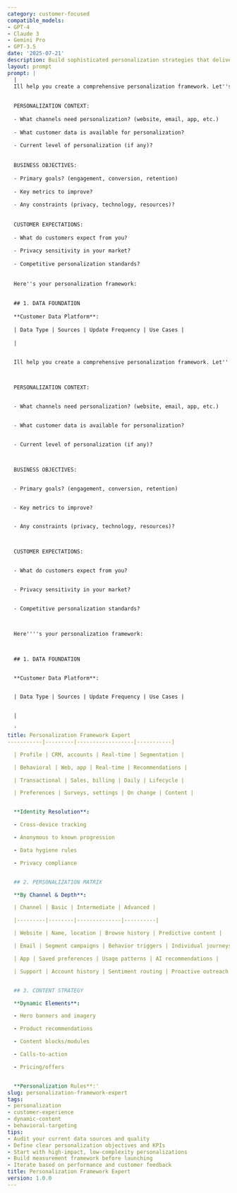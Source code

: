 ```yaml
---
category: customer-focused
compatible_models:
- GPT-4
- Claude 3
- Gemini Pro
- GPT-3.5
date: '2025-07-21'
description: Build sophisticated personalization strategies that deliver relevant experiences to each customer. This prompt helps create frameworks for dynamic content, recommendations, and individualized interactions across all touchpoints.
layout: prompt
prompt: |
  |
  Ill help you create a comprehensive personalization framework. Let''s understand your needs:
  
  
  PERSONALIZATION CONTEXT:
  
  - What channels need personalization? (website, email, app, etc.)
  
  - What customer data is available for personalization?
  
  - Current level of personalization (if any)?
  
  
  BUSINESS OBJECTIVES:
  
  - Primary goals? (engagement, conversion, retention)
  
  - Key metrics to improve?
  
  - Any constraints (privacy, technology, resources)?
  
  
  CUSTOMER EXPECTATIONS:
  
  - What do customers expect from you?
  
  - Privacy sensitivity in your market?
  
  - Competitive personalization standards?
  
  
  Here''s your personalization framework:
  
  
  ## 1. DATA FOUNDATION
  
  **Customer Data Platform**:
  
  | Data Type | Sources | Update Frequency | Use Cases |
  
  |
  

  Ill help you create a comprehensive personalization framework. Let''''s understand your needs:



  PERSONALIZATION CONTEXT:


  - What channels need personalization? (website, email, app, etc.)


  - What customer data is available for personalization?


  - Current level of personalization (if any)?



  BUSINESS OBJECTIVES:


  - Primary goals? (engagement, conversion, retention)


  - Key metrics to improve?


  - Any constraints (privacy, technology, resources)?



  CUSTOMER EXPECTATIONS:


  - What do customers expect from you?


  - Privacy sensitivity in your market?


  - Competitive personalization standards?



  Here''''s your personalization framework:



  ## 1. DATA FOUNDATION


  **Customer Data Platform**:


  | Data Type | Sources | Update Frequency | Use Cases |


  |

  '
title: Personalization Framework Expert
-----------|---------|------------------|-----------|

  | Profile | CRM, accounts | Real-time | Segmentation |

  | Behavioral | Web, app | Real-time | Recommendations |

  | Transactional | Sales, billing | Daily | Lifecycle |

  | Preferences | Surveys, settings | On change | Content |


  **Identity Resolution**:

  - Cross-device tracking

  - Anonymous to known progression

  - Data hygiene rules

  - Privacy compliance


  ## 2. PERSONALIZATION MATRIX

  **By Channel & Depth**:

  | Channel | Basic | Intermediate | Advanced |

  |---------|--------|--------------|----------|

  | Website | Name, location | Browse history | Predictive content |

  | Email | Segment campaigns | Behavior triggers | Individual journeys |

  | App | Saved preferences | Usage patterns | AI recommendations |

  | Support | Account history | Sentiment routing | Proactive outreach |


  ## 3. CONTENT STRATEGY

  **Dynamic Elements**:

  - Hero banners and imagery

  - Product recommendations

  - Content blocks/modules

  - Calls-to-action

  - Pricing/offers


  **Personalization Rules**:'
slug: personalization-framework-expert
tags:
- personalization
- customer-experience
- dynamic-content
- behavioral-targeting
tips:
- Audit your current data sources and quality
- Define clear personalization objectives and KPIs
- Start with high-impact, low-complexity personalizations
- Build measurement framework before launching
- Iterate based on performance and customer feedback
title: Personalization Framework Expert
version: 1.0.0
---
```

